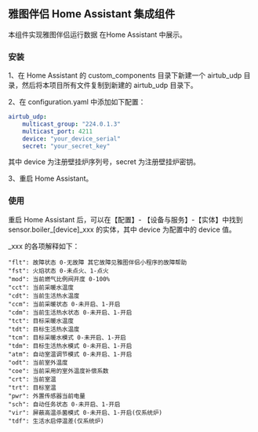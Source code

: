 ## 雅图伴侣 Home Assistant 集成组件

本组件实现雅图伴侣运行数据 在Home Assistant 中展示。

### 安装
1、在 Home Assistant 的 custom_components 目录下新建一个 airtub_udp 目录，然后将本项目所有文件复制到新建的 airtub_udp 目录下。

2、在 configuration.yaml 中添加如下配置：
```yaml
airtub_udp:
    multicast_group: "224.0.1.3"
    multicast_port: 4211
    device: "your_device_serial"
    secret: "your_secret_key"
```
其中 device 为注册壁挂炉序列号，secret 为注册壁挂炉密钥。

3、重启 Home Assistant。

### 使用

重启 Home Assistant 后，可以在【配置】- 【设备与服务】-【实体】中找到 sensor.boiler_[device]_xxx 的实体，其中 device 为配置中的 device 值。

_xxx 的各项解释如下：
```
"flt": 故障状态 0-无故障 其它故障见雅图伴侣小程序的故障帮助
"fst": 火焰状态 0-未点火、1-点火
"mod": 当前燃气比例阀开度 0-100%
"cct": 当前采暖水温度
"cdt": 当前生活热水温度
"ccm": 当前采暖状态 0-未开启、1-开启
"cdm": 当前生活热水状态 0-未开启、1-开启
"tct": 目标采暖水温度
"tdt": 目标生活热水温度
"tcm": 目标采暖水模式 0-未开启、1-开启
"tdm": 目标生活热水模式 0-未开启、1-开启
"atm": 自动室温调节模式 0-未开启、1-开启
"odt": 当前室外温度
"coe": 当前采用的室外温度补偿系数
"crt": 当前室温
"trt": 目标室温
"pwr": 外置传感器当前电量
"sch": 自动任务状态 0-未开启、1-开启
"vir": 屏蔽高温杀菌模式 0-未开启、1-开启(仅系统炉)
"tdf": 生活水启停温差(仅系统炉)
```